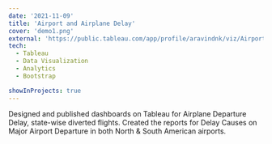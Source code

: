 ```yaml
---
date: '2021-11-09'
title: 'Airport and Airplane Delay'
cover: 'demo1.png'
external: 'https://public.tableau.com/app/profile/aravindnk/viz/AirportsDelayCauses/MajorAirportDelays#1u.com/app/profile/aravindnk/viz/AirportsDelayCauses/MajorAirportDelays#1'
tech:
  - Tableau
  - Data Visualization
  - Analytics
  - Bootstrap

showInProjects: true
---
```


Designed and published dashboards on Tableau for Airplane Departure Delay, state-wise diverted flights.
Created the reports for Delay Causes on Major Airport Departure in both North & South American airports.
